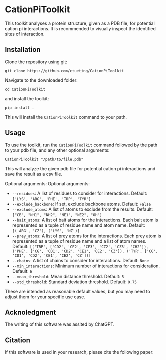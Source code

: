 # CationPiToolkit

This toolkit analyses a protein structure, given as a PDB file, for potential cation pi interactions. It is recommended to visually inspect the identified sites of interaction.

## Installation

Clone the repository using git:

```
git clone https://github.com/ctueting/CationPiToolkit
```

Navigate to the downloaded folder:

```
cd CationPiToolkit
```

and install the toolkit:

```
pip install .
```

This will install the `CationPiToolkit` command to your path.

## Usage

To use the toolkit, run the `CationPiToolkit` command followed by the path to your pdb file, and any other optional arguments:

```
CationPiToolkit "/path/to/file.pdb" 
```

This will analyze the given pdb file for potential cation pi interactions and save the result as a csv file.

Optional arguments:
Optional arguments:

* `--residues`: A list of residues to consider for interactions. 
        Default: `['LYS', 'ARG', 'PHE', 'TRP', 'TYR']`
* `--exclude_backbone`: If set, exclude backbone atoms. 
        Default: `False`
* `--exclude_atoms`: A list of atoms to exclude from the results. 
        Default: `["CB", "NH1", "NH2", "NE1", "NE2", "OH"]`
* `--bait_atoms`: A list of bait atoms for the interactions. Each bait atom is represented as a tuple of residue name and atom name. 
        Default: `[('ARG', 'CZ'), ('LYS', 'NZ')]`
* `--prey_atoms`: A list of prey atoms for the interactions. Each prey atom is represented as a tuple of residue name and a list of atom names. 
        Default: `[('TRP', ['CD2', 'CE2', 'CE3', 'CZ2', 'CZ3', 'CH2']), ('PHE', ['CG', 'CD1', 'CD2', 'CE1', 'CE2', 'CZ']), ('TYR', ['CG', 'CD1', 'CD2', 'CE1', 'CE2', 'CZ'])]`
* `--chains`: A list of chains to consider for interactions. 
        Default: `None`
* `--min_interactions`: Minimum number of interactions for consideration. 
        Default: `6`
* `--mean_threshold`: Mean distance threshold. 
        Default: `5`
* `--std_threshold`: Standard deviation threshold. 
        Default: `0.75`


These are intended as reasonable default values, but you may need to adjust them for your specific use case.

## Acknoledgment

The writing of this software was assited by ChatGPT.

## Citation

If this software is used in your research, please cite the following paper: <to be published>
